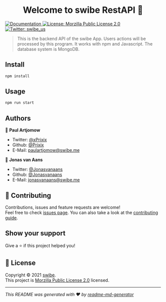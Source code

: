 <h1 align="center">Welcome to swibe RestAPI 👋</h1>
<p>
  <a href="https://github.com/swibe/RestAPI/wiki" target="_blank">
    <img alt="Documentation" src="https://img.shields.io/badge/documentation-yes-brightgreen.svg" />
  </a>
  <a href="https://github.com/swibe/RestAPI/blob/main/LICENSE" target="_blank">
    <img alt="License: Morzilla Public License 2.0" src="https://img.shields.io/badge/License-Morzilla Public License 2.0-yellow.svg" />
  </a>
  <a href="https://twitter.com/swibe_us" target="_blank">
    <img alt="Twitter: swibe_us" src="https://img.shields.io/twitter/follow/swibe_us.svg?style=social" />
  </a>
</p>

> This is the backend API of the swibe App. Users actions will be processed by this program. It works with npm and Javascript. The database system is MongoDB.

## Install

```sh
npm install
```

## Usage

```sh
npm run start
```

## Authors

👤 **Paul Artjomow**

* Twitter: [@xPrixix](https://twitter.com/xPrixix)
* Github: [@Prixix](https://github.com/Prixix)
* E-Mail: [paulartjomow@swibe.me](mailto:paulartjomow@swibe.me)

👤 **Jonas van Aans**
* Twitter: [@Jonasvanaans](https://twitter.com/Jonasvanaans)
* Github: [@Jonasvanaans](https://github.com/Jonasvanaans)
* E-Mail: [jonasvanaans@swibe.me](mailto:jonasvanaans@swibe.me)

## 🤝 Contributing

Contributions, issues and feature requests are welcome!<br />Feel free to check [issues page](https://github.com/swibe/RestAPI/issues). You can also take a look at the [contributing guide](https://github.com/swibe/RestAPI/blob/main/CONTRIBUTING.md).

## Show your support

Give a ⭐️ if this project helped you!

## 📝 License

Copyright © 2021 [swibe](https://github.com/swibe).<br />
This project is [Morzilla Public License 2.0](https://github.com/swibe/RestAPI/blob/main/LICENSE) licensed.

***
_This README was generated with ❤️ by [readme-md-generator](https://github.com/kefranabg/readme-md-generator)_
